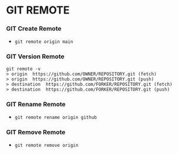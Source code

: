 # GIT REMOTE
### GIT Create Remote
- ``` git remote origin main ```
### GIT Version Remote
``` 
git remote -v 
> origin  https://github.com/OWNER/REPOSITORY.git (fetch)
> origin  https://github.com/OWNER/REPOSITORY.git (push)
> destination  https://github.com/FORKER/REPOSITORY.git (fetch)
> destination  https://github.com/FORKER/REPOSITORY.git (push)
```
### GIT Rename Remote
- ``` git remote rename origin github ```
### GIT Remove Remote
- ``` git remote remove origin ```
